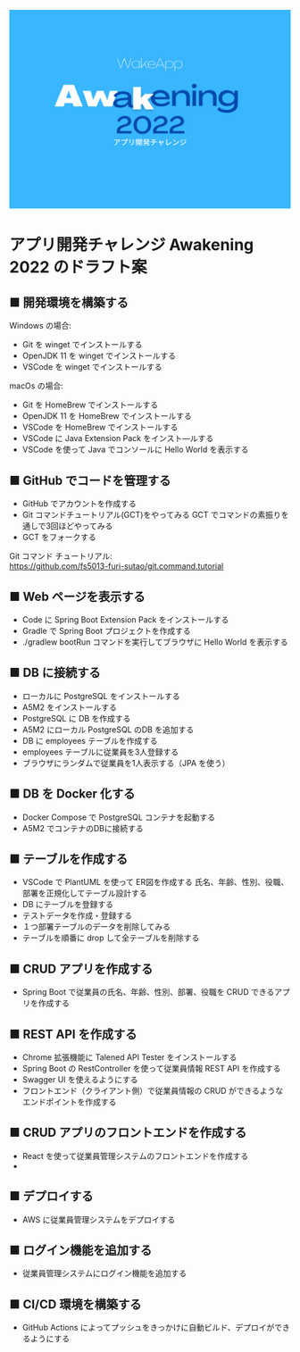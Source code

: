 ![Awakening 2022](./images/awk.png)
# アプリ開発チャレンジ Awakening 2022 のドラフト案

## ■ 開発環境を構築する

Windows の場合:
- Git を winget でインストールする
- OpenJDK 11 を winget でインストールする
- VSCode を winget でインストールする

macOs の場合:
- Git を HomeBrew でインストールする
- OpenJDK 11 を HomeBrew でインストールする
- VSCode を HomeBrew でインストールする
- VSCode に Java Extension Pack をインスト―ルする
- VSCode を使って Java でコンソールに Hello World を表示する

## ■ GitHub でコードを管理する

- GitHub でアカウントを作成する
- Git コマンドチュートリアル(GCT)をやってみる
GCT でコマンドの素振りを通しで3回ほどやってみる
- GCT をフォークする

Git コマンド チュートリアル:  
https://github.com/fs5013-furi-sutao/git.command.tutorial

## ■ Web ページを表示する

- Code に Spring Boot Extension Pack をインストールする
- Gradle で Spring Boot プロジェクトを作成する
- ./gradlew bootRun コマンドを実行してブラウザに Hello World を表示する

## ■ DB に接続する

- ローカルに PostgreSQL をインストールする
- A5M2 をインストールする
- PostgreSQL に DB を作成する
- A5M2 にローカル PostgreSQL のDB を追加する
- DB に employees テーブルを作成する
- employees テーブルに従業員を3人登録する
- ブラウザにランダムで従業員を1人表示する（JPA を使う）

## ■ DB を Docker 化する

- Docker Compose で PostgreSQL コンテナを起動する
- A5M2 でコンテナのDBに接続する

## ■ テーブルを作成する

- VSCode で PlantUML を使って ER図を作成する
 氏名、年齢、性別、役職、部署を正規化してテーブル設計する
- DB にテーブルを登録する
- テストデータを作成・登録する
- １つ部署テーブルのデータを削除してみる
- テーブルを順番に drop して全テーブルを削除する

## ■ CRUD アプリを作成する

- Spring Boot で従業員の氏名、年齢、性別、部署、役職を CRUD できるアプリを作成する

## ■ REST API を作成する

- Chrome 拡張機能に Talened API Tester をインストールする
- Spring Boot の RestController を使って従業員情報 REST API を作成する
- Swagger UI を使えるようにする
- フロントエンド（クライアント側）で従業員情報の CRUD ができるようなエンドポイントを作成する

## ■ CRUD アプリのフロントエンドを作成する

- React を使って従業員管理システムのフロントエンドを作成する
- 
## ■ デプロイする

- AWS に従業員管理システムをデプロイする

## ■ ログイン機能を追加する

- 従業員管理システムにログイン機能を追加する

## ■ CI/CD 環境を構築する

- GitHub Actions によってプッシュをきっかけに自動ビルド、デプロイができるようにする 
